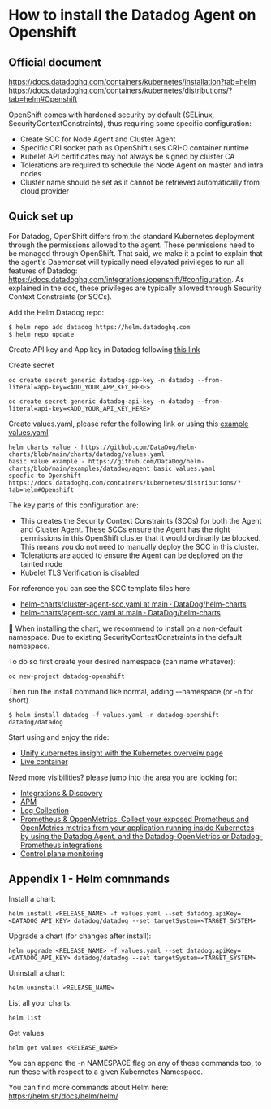 # How to install the Datadog Agent on Openshift

Official document
--------
https://docs.datadoghq.com/containers/kubernetes/installation?tab=helm
https://docs.datadoghq.com/containers/kubernetes/distributions/?tab=helm#Openshift

OpenShift comes with hardened security by default (SELinux, SecurityContextConstraints), thus requiring some specific configuration:
- Create SCC for Node Agent and Cluster Agent
- Specific CRI socket path as OpenShift uses CRI-O container runtime
- Kubelet API certificates may not always be signed by cluster CA
- Tolerations are required to schedule the Node Agent on master and infra nodes
- Cluster name should be set as it cannot be retrieved automatically from cloud provider

Quick set up
--------
For Datadog, OpenShift differs from the standard Kubernetes deployment through the permissions allowed to the agent. These permissions need to be managed through OpenShift. That said, we make it a point to explain that the agent's Daemonset will typically need elevated privileges to run all features of Datadog: https://docs.datadoghq.com/integrations/openshift/#configuration. As explained in the doc, these privileges are typically allowed through Security Context Constraints (or SCCs).

Add the Helm Datadog repo:
```
$ helm repo add datadog https://helm.datadoghq.com
$ helm repo update
```
Create API key and App key in Datadog following [this link](https://docs.datadoghq.com/account_management/api-app-keys)

Create secret
```
oc create secret generic datadog-app-key -n datadog --from-literal=app-key=<ADD_YOUR_APP_KEY_HERE>
```
```
oc create secret generic datadog-api-key -n datadog --from-literal=api-key=<ADD_YOUR_API_KEY_HERE>
```

Create values.yaml, please refer the following link or using this [example values.yaml](https://github.com/wwongpai/Observability/blob/main/agent/openshift/values.yaml)
```
helm charts value - https://github.com/DataDog/helm-charts/blob/main/charts/datadog/values.yaml
basic value example - https://github.com/DataDog/helm-charts/blob/main/examples/datadog/agent_basic_values.yaml
specfic to Openshift - https://docs.datadoghq.com/containers/kubernetes/distributions/?tab=helm#Openshift
```

The key parts of this configuration are:
- This creates the Security Context Constraints (SCCs) for both the Agent and Cluster Agent. These SCCs ensure the Agent has the right permissions in this OpenShift cluster that it would ordinarily be blocked. This means you do not need to manually deploy the SCC in this cluster.
- Tolerations are added to ensure the Agent can be deployed on the tainted node
- Kubelet TLS Verification is disabled

For reference you can see the SCC template files here:
- [helm-charts/cluster-agent-scc.yaml at main · DataDog/helm-charts ](https://github.com/DataDog/helm-charts/blob/main/charts/datadog/templates/cluster-agent-scc.yaml)
- [helm-charts/agent-scc.yaml at main · DataDog/helm-charts ](https://github.com/DataDog/helm-charts/blob/main/charts/datadog/templates/agent-scc.yaml)

:wave: When installing the chart, we recommend to install on a non-default namespace. Due to existing SecurityContextConstraints in the default namespace.

To do so first create your desired namespace (can name whatever):
```
oc new-project datadog-openshift
```

Then run the install command like normal, adding --namespace <Your Namespace> (or -n for short)
```
$ helm install datadog -f values.yaml -n datadog-openshift datadog/datadog
```

Start using and enjoy the ride:
- [Unify kubernetes insight with the Kubernetes overveiw page](https://www.datadoghq.com/blog/unify-kubernetes-insights-with-the-kubernetes-overview-page)
- [Live container](https://docs.datadoghq.com/infrastructure/livecontainers)

Need more visibilities? please jump into the area you are looking for:
- [Integrations & Discovery](https://docs.datadoghq.com/containers/kubernetes/integrations/?tab=kubernetesadv1)
- [APM](https://docs.datadoghq.com/containers/kubernetes/apm/?tab=helm)
- [Log Collection](https://docs.datadoghq.com/containers/kubernetes/log/?tab=helm)
- [Prometheus & OpoenMetrics: Collect your exposed Prometheus and OpenMetrics metrics from your application running inside Kubernetes by using the Datadog Agent, and the Datadog-OpenMetrics or Datadog-Prometheus integrations](https://docs.datadoghq.com/containers/kubernetes/prometheus/?tab=kubernetesadv2)
- [Control plane monitoring](https://docs.datadoghq.com/containers/kubernetes/control_plane/?tab=helm)

Appendix 1 - Helm comnmands
--------
Install a chart:
```
helm install <RELEASE_NAME> -f values.yaml --set datadog.apiKey=<DATADOG_API_KEY> datadog/datadog --set targetSystem=<TARGET_SYSTEM>
```
Upgrade a chart (for changes after install):
```
helm upgrade <RELEASE_NAME> -f values.yaml --set datadog.apiKey=<DATADOG_API_KEY> datadog/datadog --set targetSystem=<TARGET_SYSTEM>
```
Uninstall a chart:
```
helm uninstall <RELEASE_NAME>
```
List all your charts:
```
helm list
```
Get values
```
helm get values <RELEASE_NAME>
```
You can append the -n NAMESPACE flag on any of these commands too, to run these with respect to a given Kubernetes Namespace.

You can find more commands about Helm here: https://helm.sh/docs/helm/helm/




